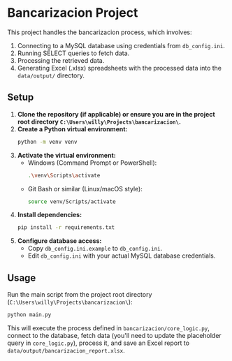 # Bancarizacion Project

This project handles the bancarizacion process, which involves:
1.  Connecting to a MySQL database using credentials from `db_config.ini`.
2.  Running SELECT queries to fetch data.
3.  Processing the retrieved data.
4.  Generating Excel (.xlsx) spreadsheets with the processed data into the `data/output/` directory.

## Setup

1.  **Clone the repository (if applicable) or ensure you are in the project root directory `C:\Users\willy\Projects\bancarizacion\`.**
2.  **Create a Python virtual environment:**
    ```bash
    python -m venv venv
    ```
3.  **Activate the virtual environment:**
    *   Windows (Command Prompt or PowerShell):
        ```bash
        .\venv\Scripts\activate
        ```
    *   Git Bash or similar (Linux/macOS style):
        ```bash
        source venv/Scripts/activate 
        ```
4.  **Install dependencies:**
    ```bash
    pip install -r requirements.txt
    ```
5.  **Configure database access:**
    *   Copy `db_config.ini.example` to `db_config.ini`.
    *   Edit `db_config.ini` with your actual MySQL database credentials.

## Usage

Run the main script from the project root directory (`C:\Users\willy\Projects\bancarizacion\`):
```bash
python main.py
```
This will execute the process defined in `bancarizacion/core_logic.py`, connect to the database, fetch data (you'll need to update the placeholder query in `core_logic.py`), process it, and save an Excel report to `data/output/bancarizacion_report.xlsx`.
